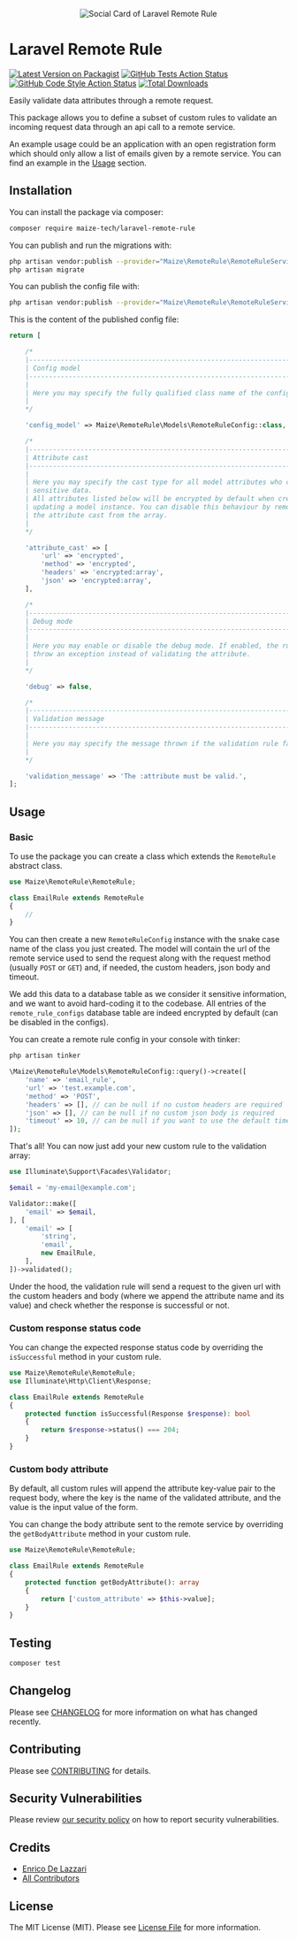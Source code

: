 <p align="center"><img src="/art/socialcard.png" alt="Social Card of Laravel Remote Rule"></p>

# Laravel Remote Rule

[![Latest Version on Packagist](https://img.shields.io/packagist/v/maize-tech/laravel-remote-rule.svg?style=flat-square)](https://packagist.org/packages/maize-tech/laravel-remote-rule)
[![GitHub Tests Action Status](https://img.shields.io/github/actions/workflow/status/maize-tech/laravel-remote-rule/run-tests.yml?branch=main&label=tests&style=flat-square)](https://github.com/maize-tech/laravel-remote-rule/actions?query=workflow%3Arun-tests+branch%3Amain)
[![GitHub Code Style Action Status](https://img.shields.io/github/actions/workflow/status/maize-tech/laravel-remote-rule/php-cs-fixer.yml?branch=main&label=code%20style&style=flat-square)](https://github.com/maize-tech/laravel-remote-rule/actions?query=workflow%3A"Check+%26+fix+styling"+branch%3Amain)
[![Total Downloads](https://img.shields.io/packagist/dt/maize-tech/laravel-remote-rule.svg?style=flat-square)](https://packagist.org/packages/maize-tech/laravel-remote-rule)

Easily validate data attributes through a remote request.

This package allows you to define a subset of custom rules to validate an incoming request data through an api call to a remote service.

An example usage could be an application with an open registration form which should only allow a list of emails given by a remote service.
You can find an example in the [Usage](#usage) section.

## Installation

You can install the package via composer:

```bash
composer require maize-tech/laravel-remote-rule
```

You can publish and run the migrations with:

```bash
php artisan vendor:publish --provider="Maize\RemoteRule\RemoteRuleServiceProvider" --tag="remote-rule-migrations"
php artisan migrate
```

You can publish the config file with:
```bash
php artisan vendor:publish --provider="Maize\RemoteRule\RemoteRuleServiceProvider" --tag="remote-rule-config"
```

This is the content of the published config file:

```php
return [

    /*
    |--------------------------------------------------------------------------
    | Config model
    |--------------------------------------------------------------------------
    |
    | Here you may specify the fully qualified class name of the config model.
    |
    */

    'config_model' => Maize\RemoteRule\Models\RemoteRuleConfig::class,

    /*
    |--------------------------------------------------------------------------
    | Attribute cast
    |--------------------------------------------------------------------------
    |
    | Here you may specify the cast type for all model attributes who contain
    | sensitive data.
    | All attributes listed below will be encrypted by default when creating or
    | updating a model instance. You can disable this behaviour by removing
    | the attribute cast from the array.
    |
    */

    'attribute_cast' => [
        'url' => 'encrypted',
        'method' => 'encrypted',
        'headers' => 'encrypted:array',
        'json' => 'encrypted:array',
    ],

    /*
    |--------------------------------------------------------------------------
    | Debug mode
    |--------------------------------------------------------------------------
    |
    | Here you may enable or disable the debug mode. If enabled, the rule will
    | throw an exception instead of validating the attribute.
    |
    */

    'debug' => false,

    /*
    |--------------------------------------------------------------------------
    | Validation message
    |--------------------------------------------------------------------------
    |
    | Here you may specify the message thrown if the validation rule fails.
    |
    */

    'validation_message' => 'The :attribute must be valid.',
];
```

## Usage

### Basic

To use the package you can create a class which extends the `RemoteRule` abstract class.

```php
use Maize\RemoteRule\RemoteRule;

class EmailRule extends RemoteRule
{
    //
}
```

You can then create a new `RemoteRuleConfig` instance with the snake case name of the class you just created.
The model will contain the url of the remote service used to send the request along with the request method (usually `POST` or `GET`) and, if needed, the custom headers, json body and timeout.

We add this data to a database table as we consider it sensitive information, and we want to avoid hard-coding it to the codebase.
All entries of the `remote_rule_configs` database table are indeed encrypted by default (can be disabled in the configs).

You can create a remote rule config in your console with tinker:

```bash
php artisan tinker
```

```php
\Maize\RemoteRule\Models\RemoteRuleConfig::query()->create([
    'name' => 'email_rule',
    'url' => 'test.example.com',
    'method' => 'POST',
    'headers' => [], // can be null if no custom headers are required
    'json' => [], // can be null if no custom json body is required
    'timeout' => 10, // can be null if you want to use the default timeout
]);
```

That's all! You can now just add your new custom rule to the validation array:

```php
use Illuminate\Support\Facades\Validator;

$email = 'my-email@example.com';

Validator::make([
    'email' => $email,
], [
    'email' => [
        'string',
        'email',
        new EmailRule,
    ],
])->validated(); 
```

Under the hood, the validation rule will send a request to the given url with the custom headers and body (where we append the attribute name and its value) and check whether the response is successful or not.

### Custom response status code

You can change the expected response status code by overriding the `isSuccessful` method in your custom rule.

```php
use Maize\RemoteRule\RemoteRule;
use Illuminate\Http\Client\Response;

class EmailRule extends RemoteRule
{
    protected function isSuccessful(Response $response): bool
    {
        return $response->status() === 204;
    }
}
```

### Custom body attribute

By default, all custom rules will append the attribute key-value pair to the request body, where the key is the name of the validated attribute, and the value is the input value of the form.

You can change the body attribute sent to the remote service by overriding the `getBodyAttribute` method in your custom rule.

```php
use Maize\RemoteRule\RemoteRule;

class EmailRule extends RemoteRule
{
    protected function getBodyAttribute(): array
    {
        return ['custom_attribute' => $this->value];
    }
}
```

## Testing

```bash
composer test
```

## Changelog

Please see [CHANGELOG](CHANGELOG.md) for more information on what has changed recently.

## Contributing

Please see [CONTRIBUTING](.github/CONTRIBUTING.md) for details.

## Security Vulnerabilities

Please review [our security policy](../../security/policy) on how to report security vulnerabilities.

## Credits

- [Enrico De Lazzari](https://github.com/enricodelazzari)
- [All Contributors](../../contributors)

## License

The MIT License (MIT). Please see [License File](LICENSE.md) for more information.
